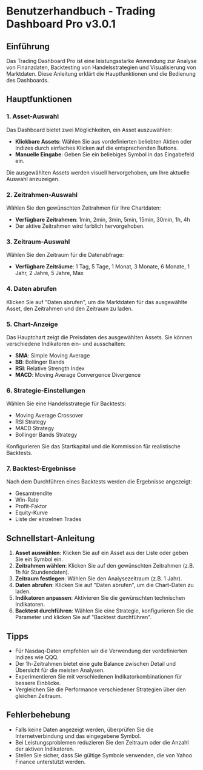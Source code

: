 # Benutzerhandbuch - Trading Dashboard Pro v3.0.1

## Einführung

Das Trading Dashboard Pro ist eine leistungsstarke Anwendung zur Analyse von Finanzdaten, Backtesting von Handelsstrategien und Visualisierung von Marktdaten. Diese Anleitung erklärt die Hauptfunktionen und die Bedienung des Dashboards.

## Hauptfunktionen

### 1. Asset-Auswahl

Das Dashboard bietet zwei Möglichkeiten, ein Asset auszuwählen:

- **Klickbare Assets**: Wählen Sie aus vordefinierten beliebten Aktien oder Indizes durch einfaches Klicken auf die entsprechenden Buttons.
- **Manuelle Eingabe**: Geben Sie ein beliebiges Symbol in das Eingabefeld ein.

Die ausgewählten Assets werden visuell hervorgehoben, um Ihre aktuelle Auswahl anzuzeigen.

### 2. Zeitrahmen-Auswahl

Wählen Sie den gewünschten Zeitrahmen für Ihre Chartdaten:

- **Verfügbare Zeitrahmen**: 1min, 2min, 3min, 5min, 15min, 30min, 1h, 4h
- Der aktive Zeitrahmen wird farblich hervorgehoben.

### 3. Zeitraum-Auswahl

Wählen Sie den Zeitraum für die Datenabfrage:

- **Verfügbare Zeiträume**: 1 Tag, 5 Tage, 1 Monat, 3 Monate, 6 Monate, 1 Jahr, 2 Jahre, 5 Jahre, Max

### 4. Daten abrufen

Klicken Sie auf "Daten abrufen", um die Marktdaten für das ausgewählte Asset, den Zeitrahmen und den Zeitraum zu laden.

### 5. Chart-Anzeige

Das Hauptchart zeigt die Preisdaten des ausgewählten Assets. Sie können verschiedene Indikatoren ein- und ausschalten:

- **SMA**: Simple Moving Average
- **BB**: Bollinger Bands
- **RSI**: Relative Strength Index
- **MACD**: Moving Average Convergence Divergence

### 6. Strategie-Einstellungen

Wählen Sie eine Handelsstrategie für Backtests:

- Moving Average Crossover
- RSI Strategy
- MACD Strategy
- Bollinger Bands Strategy

Konfigurieren Sie das Startkapital und die Kommission für realistische Backtests.

### 7. Backtest-Ergebnisse

Nach dem Durchführen eines Backtests werden die Ergebnisse angezeigt:

- Gesamtrendite
- Win-Rate
- Profit-Faktor
- Equity-Kurve
- Liste der einzelnen Trades

## Schnellstart-Anleitung

1. **Asset auswählen**: Klicken Sie auf ein Asset aus der Liste oder geben Sie ein Symbol ein.
2. **Zeitrahmen wählen**: Klicken Sie auf den gewünschten Zeitrahmen (z.B. 1h für Stundendaten).
3. **Zeitraum festlegen**: Wählen Sie den Analysezeitraum (z.B. 1 Jahr).
4. **Daten abrufen**: Klicken Sie auf "Daten abrufen", um die Chart-Daten zu laden.
5. **Indikatoren anpassen**: Aktivieren Sie die gewünschten technischen Indikatoren.
6. **Backtest durchführen**: Wählen Sie eine Strategie, konfigurieren Sie die Parameter und klicken Sie auf "Backtest durchführen".

## Tipps

- Für Nasdaq-Daten empfehlen wir die Verwendung der vordefinierten Indizes wie QQQ.
- Der 1h-Zeitrahmen bietet eine gute Balance zwischen Detail und Übersicht für die meisten Analysen.
- Experimentieren Sie mit verschiedenen Indikatorkombinationen für bessere Einblicke.
- Vergleichen Sie die Performance verschiedener Strategien über den gleichen Zeitraum.

## Fehlerbehebung

- Falls keine Daten angezeigt werden, überprüfen Sie die Internetverbindung und das eingegebene Symbol.
- Bei Leistungsproblemen reduzieren Sie den Zeitraum oder die Anzahl der aktiven Indikatoren.
- Stellen Sie sicher, dass Sie gültige Symbole verwenden, die von Yahoo Finance unterstützt werden.
